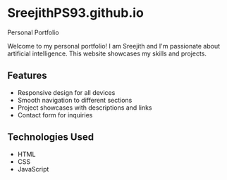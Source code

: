# SreejithPS93.github.io
Personal Portfolio

Welcome to my personal portfolio! I am Sreejith and I'm passionate about artificial intelligence. This website showcases my skills and projects.

## Features

- Responsive design for all devices
- Smooth navigation to different sections
- Project showcases with descriptions and links
- Contact form for inquiries

## Technologies Used

- HTML
- CSS
- JavaScript
